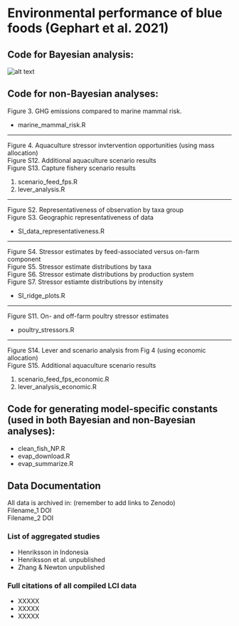 # Environmental performance of blue foods (Gephart et al. 2021)

## Code for Bayesian analysis:
![alt text](https://github.com/jagephart/FishPrint/blob/master/BFA-analysis-diagram-README.png)

## Code for non-Bayesian analyses:

Figure 3. GHG emissions compared to marine mammal risk.  
* marine_mammal_risk.R
------
Figure 4. Aquaculture stressor invtervention opportunities (using mass allocation)  
Figure S12. Additional aquaculture scenario results  
Figure S13. Capture fishery scenario results  
1. scenario_feed_fps.R
2. lever_analysis.R
------
Figure S2. Representativeness of observation by taxa group  
Figure S3. Geographic representativeness of data  
* SI_data_representativeness.R
------
Figure S4. Stressor estimates by feed-associated versus on-farm component  
Figure S5. Stressor estimate distributions by taxa  
Figure S6. Stressor estimate distributions by production system  
Figure S7. Stressor estiamte distributions by intensity  
* SI_ridge_plots.R
------
Figure S11. On- and off-farm poultry stressor estimates
* poultry_stressors.R
------
Figure S14. Lever and scenario analysis from Fig 4 (using economic allocation)  
Figure S15. Additional aquaculture scenario results
1. scenario_feed_fps_economic.R
2. lever_analysis_economic.R

## Code for generating model-specific constants (used in both Bayesian and non-Bayesian analyses):
* clean_fish_NP.R
* evap_download.R
* evap_summarize.R

## Data Documentation
All data is archived in: (remember to add links to Zenodo)  
Filename_1 DOI  
Filename_2 DOI  

### List of aggregated studies
* Henriksson in Indonesia
* Henriksson et al. unpublished
* Zhang & Newton unpublished

### Full citations of all compiled LCI data
* XXXXX
* XXXXX
* XXXXX
